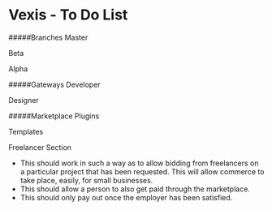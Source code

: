 Vexis - To Do List
=====

#####Branches
Master

Beta

Alpha

#####Gateways
Developer

Designer

#####Marketplace
Plugins

Templates

Freelancer Section
* This should work in such a way as to allow bidding from freelancers on a particular project that has been requested.  This will allow commerce to take place, easily, for small businesses.
* This should allow a person to also get paid through the marketplace.
* This should only pay out once the employer has been satisfied.
